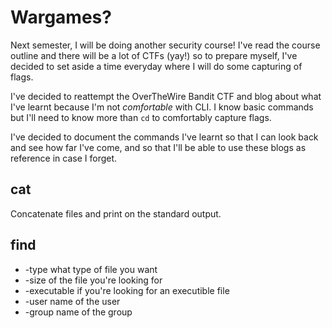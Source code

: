 # Wargames?

Next semester, I will be doing another security course! I've read the course outline and there will be a lot of CTFs (yay!) so to prepare myself, I've decided to set aside a time everyday where I will do some capturing of flags.

I've decided to reattempt the OverTheWire Bandit CTF and blog about what I've learnt because I'm not _comfortable_ with CLI. I know basic commands but I'll need to know more than `cd` to comfortably capture flags.

I've decided to document the commands I've learnt so that I can look back and see how far I've come, and so that I'll be able to use these blogs as reference in case I forget.

## cat
Concatenate files and print on the standard output.

## find
* -type what type of file you want
* -size of the file you're looking for
* -executable if you're looking for an executible file
* -user name of the user
* -group name of the group